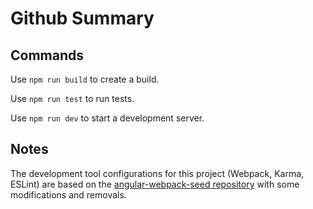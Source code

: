 # Github Summary 

## Commands

Use `npm run build` to create a build.

Use `npm run test` to run tests.

Use `npm run dev` to start a development server.

## Notes

The development tool configurations for this project (Webpack, Karma, ESLint) are based on the [angular-webpack-seed repository](https://github.com/zxbodya/angular-webpack-seed) with some modifications and removals.